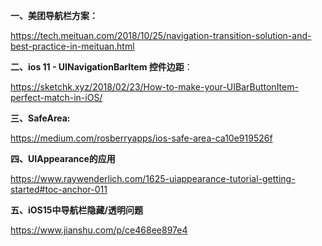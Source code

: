 **一、美团导航栏方案：**

https://tech.meituan.com/2018/10/25/navigation-transition-solution-and-best-practice-in-meituan.html

**二、ios 11 - UINavigationBarItem 控件边距**：

https://sketchk.xyz/2018/02/23/How-to-make-your-UIBarButtonItem-perfect-match-in-iOS/

**三、SafeArea:**

https://medium.com/rosberryapps/ios-safe-area-ca10e919526f

**四、UIAppearance的应用**

https://www.raywenderlich.com/1625-uiappearance-tutorial-getting-started#toc-anchor-011

**五、iOS15中导航栏隐藏/透明问题**

https://www.jianshu.com/p/ce468ee897e4